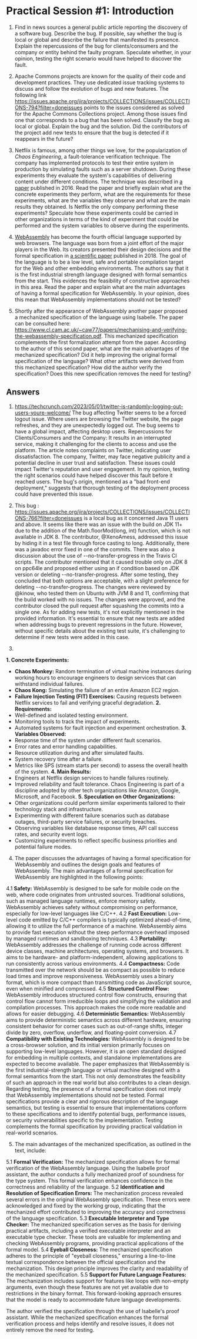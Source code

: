# Practical Session #1: Introduction

1. Find in news sources a general public article reporting the discovery of a software bug. Describe the bug. If possible, say whether the bug is local or global and describe the failure that manifested its presence. Explain the repercussions of the bug for clients/consumers and the company or entity behind the faulty program. Speculate whether, in your opinion, testing the right scenario would have helped to discover the fault.

2. Apache Commons projects are known for the quality of their code and development practices. They use dedicated issue tracking systems to discuss and follow the evolution of bugs and new features. The following link https://issues.apache.org/jira/projects/COLLECTIONS/issues/COLLECTIONS-794?filter=doneissues points to the issues considered as solved for the Apache Commons Collections project. Among those issues find one that corresponds to a bug that has been solved. Classify the bug as local or global. Explain the bug and the solution. Did the contributors of the project add new tests to ensure that the bug is detected if it reappears in the future?

3. Netflix is famous, among other things we love, for the popularization of *Chaos Engineering*, a fault-tolerance verification technique. The company has implemented protocols to test their entire system in production by simulating faults such as a server shutdown. During these experiments they evaluate the system's capabilities of delivering content under different conditions. The technique was described in [a paper](https://arxiv.org/ftp/arxiv/papers/1702/1702.05843.pdf) published in 2016. Read the paper and briefly explain what are the concrete experiments they perform, what are the requirements for these experiments, what are the variables they observe and what are the main results they obtained. Is Netflix the only company performing these experiments? Speculate how these experiments could be carried in other organizations in terms of the kind of experiment that could be performed and the system variables to observe during the experiments.

4. [WebAssembly](https://webassembly.org/) has become the fourth official language supported by web browsers. The language was born from a joint effort of the major players in the Web. Its creators presented their design decisions and the formal specification in [a scientific paper](https://people.mpi-sws.org/~rossberg/papers/Haas,%20Rossberg,%20Schuff,%20Titzer,%20Gohman,%20Wagner,%20Zakai,%20Bastien,%20Holman%20-%20Bringing%20the%20Web%20up%20to%20Speed%20with%20WebAssembly.pdf) published in 2018. The goal of the language is to be a low level, safe and portable compilation target for the Web and other embedding environments. The authors say that it is the first industrial strength language designed with formal semantics from the start. This evidences the feasibility of constructive approaches in this area. Read the paper and explain what are the main advantages of having a formal specification for WebAssembly. In your opinion, does this mean that WebAssembly implementations should not be tested? 

5.  Shortly after the appearance of WebAssembly another paper proposed a mechanized specification of the language using Isabelle. The paper can be consulted here: https://www.cl.cam.ac.uk/~caw77/papers/mechanising-and-verifying-the-webassembly-specification.pdf. This mechanized specification complements the first formalization attempt from the paper. According to the author of this second paper, what are the main advantages of the mechanized specification? Did it help improving the original formal specification of the language? What other artifacts were derived from this mechanized specification? How did the author verify the specification? Does this new specification removes the need for testing?

## Answers

1. https://techcrunch.com/2023/05/01/twitter-is-randomly-logging-out-users-youre-welcome/
The bug affecting Twitter seems to be a forced logout issue.
Where users are browsing the Twitter website, the page refreshes, and they are unexpectedly logged out.
The bug seems to have a global impact, affecting desktop users.
Repercussions for Clients/Consumers and the Company:
It results in an interrupted service, making it challenging for the clients to access and use the platform.
The article notes complaints on Twitter, indicating user dissatisfaction.
The company, Twitter, may face negative publicity and a potential decline in user trust and satisfaction.
These issues could impact Twitter's reputation and user engagement.
In my opinion, testing the right scenarios could have helped discover this fault before it reached users.
The bug's origin, mentioned as a "bad front-end deployment," suggests that thorough testing of the deployment process could have prevented this issue.

2. This bug :
https://issues.apache.org/jira/projects/COLLECTIONS/issues/COLLECTIONS-766?filter=doneissues
is a local bug as it concerned Java 11 users and above.
It seems like there was an issue with the build on JDK 11+ due to the addition of the Math.floorMod(long, int) function,
which is not available in JDK 8. The contributor, @XenoAmess, addressed this issue by hiding it in a test file through force casting to long.
Additionally, there was a javadoc error fixed in one of the commits.
There was also a discussion about the use of --no-transfer-progress in the Travis CI scripts.
The contributor mentioned that it caused trouble only on JDK 8 on ppc64le and proposed either using an if condition based on JDK version or deleting --no-transfer-progress.
After some testing, they concluded that both options are acceptable, with a slight preference for deleting --no-transfer-progress.
The changes were reviewed by @kinow, who tested them on Ubuntu with JVM 8 and 11, confirming that the build worked with no issues.
The changes were approved, and the contributor closed the pull request after squashing the commits into a single one.
As for adding new tests, it's not explicitly mentioned in the provided information.
It's essential to ensure that new tests are added when addressing bugs to prevent regressions in the future.
However, without specific details about the existing test suite, it's challenging to determine if new tests were added in this case.

3. 
**1. Concrete Experiments:**
- **Chaos Monkey:** Random termination of virtual machine instances during working hours to encourage engineers to design services that can withstand individual failures.
- **Chaos Kong:** Simulating the failure of an entire Amazon EC2 region.
- **Failure Injection Testing (FIT) Exercises:** Causing requests between Netflix services to fail and verifying graceful degradation.
**2. Requirements:**
- Well-defined and isolated testing environment.
- Monitoring tools to track the impact of experiments.
- Automated systems for fault injection and experiment orchestration.
**3. Variables Observed:**
- Response time of the system under different fault scenarios.
- Error rates and error handling capabilities.
- Resource utilization during and after simulated faults.
- System recovery time after a failure.
- Metrics like SPS (stream starts per second) to assess the overall health of the system.
**4. Main Results:**
- Engineers at Netflix design services to handle failures routinely.
- Improved reliability and fault tolerance. 
Chaos Engineering is part of a discipline adopted by other tech organizations like Amazon, Google, Microsoft, and Facebook.
**5. Speculation on Other Organizations:**
- Other organizations could perform similar experiments tailored to their technology stack and infrastructure.
- Experimenting with different failure scenarios such as database outages, third-party service failures, or security breaches.
- Observing variables like database response times, API call success rates, and security event logs.
- Customizing experiments to reflect specific business priorities and potential failure modes.

4. The paper discusses the advantages of having a formal specification for WebAssembly and outlines the design goals and features of WebAssembly. The main advantages of a formal specification for WebAssembly are highlighted in the following points:

4.1 **Safety:** WebAssembly is designed to be safe for mobile code on the web, where code originates from untrusted sources. Traditional solutions, such as managed language runtimes, enforce memory safety. WebAssembly achieves safety without compromising on performance, especially for low-level languages like C/C++.
4.2 **Fast Execution:** Low-level code emitted by C/C++ compilers is typically optimized ahead-of-time, allowing it to utilize the full performance of a machine. WebAssembly aims to provide fast execution without the steep performance overhead imposed by managed runtimes and sandboxing techniques.
4.3 **Portability:** WebAssembly addresses the challenge of running code across different device classes, machine architectures, operating systems, and browsers. It aims to be hardware- and platform-independent, allowing applications to run consistently across various environments.
4.4 **Compactness:** Code transmitted over the network should be as compact as possible to reduce load times and improve responsiveness. WebAssembly uses a binary format, which is more compact than transmitting code as JavaScript source, even when minified and compressed.
4.5 **Structured Control Flow:** WebAssembly introduces structured control flow constructs, ensuring that control flow cannot form irreducible loops and simplifying the validation and compilation processes. This approach makes the code more readable and allows for easier debugging.
4.6 **Deterministic Semantics:** WebAssembly aims to provide deterministic semantics across different hardware, ensuring consistent behavior for corner cases such as out-of-range shifts, integer divide by zero, overflow, underflow, and floating-point conversion.
4.7 **Compatibility with Existing Technologies:** WebAssembly is designed to be a cross-browser solution, and its initial version primarily focuses on supporting low-level languages. However, it is an open standard designed for embedding in multiple contexts, and standalone implementations are expected to become available.
The paper emphasizes that WebAssembly is the first industrial-strength language or virtual machine designed with a formal semantics from the start. This not only demonstrates the feasibility of such an approach in the real world but also contributes to a clean design.
Regarding testing, the presence of a formal specification does not imply that WebAssembly implementations should not be tested. Formal specifications provide a clear and rigorous description of the language semantics, but testing is essential to ensure that implementations conform to these specifications and to identify potential bugs, performance issues, or security vulnerabilities specific to the implementation. Testing complements the formal specification by providing practical validation in real-world scenarios.

5. The main advantages of the mechanized specification, as outlined in the text, include:

5.1 **Formal Verification:** The mechanized specification allows for formal verification of the WebAssembly language. Using the Isabelle proof assistant, the author conducts a fully mechanized proof of soundness for the type system. This formal verification enhances confidence in the correctness and reliability of the language.
5.2 **Identification and Resolution of Specification Errors:** The mechanization process revealed several errors in the original WebAssembly specification. These errors were acknowledged and fixed by the working group, indicating that the mechanized effort contributed to improving the accuracy and correctness of the language specification.
5.3 **Executable Interpreter and Type Checker:** The mechanized specification serves as the basis for deriving practical artifacts, including a verified executable interpreter and an executable type checker. These tools are valuable for implementing and checking WebAssembly programs, providing practical applications of the formal model.
5.4 **Eyeball Closeness:** The mechanized specification adheres to the principle of "eyeball closeness," ensuring a line-to-line textual correspondence between the official specification and the mechanization. This design principle improves the clarity and readability of the mechanized specification.
5.5 **Support for Future Language Features:** The mechanization includes support for features like loops with non-empty arguments, even though these features are not yet available due to restrictions in the binary format. This forward-looking approach ensures that the model is ready to accommodate future language developments.

The author verified the specification through the use of Isabelle's proof assistant.
While the mechanized specification enhances the formal verification process and helps identify and resolve issues,
it does not entirely remove the need for testing.
